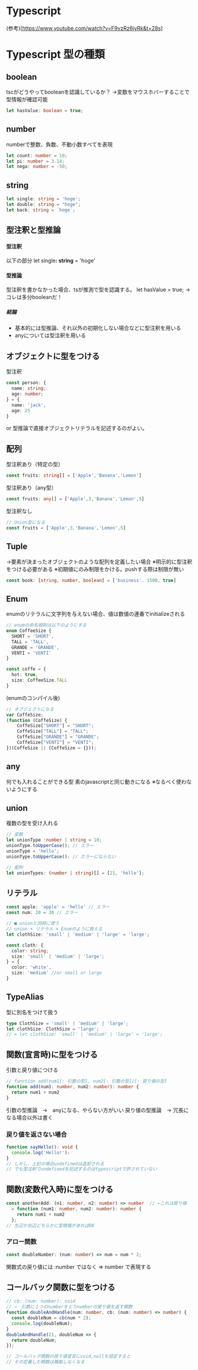 # Typescript
(参考)[https://www.youtube.com/watch?v=F9vzRz6jyRk&t=28s]

# Typescript 型の種類
## boolean
tscがどうやってbooleanを認識しているか？
→変数をマウスホバーすることで型情報が確認可能
```typescript
let hasValue: boolean = true;
```

## number
numberで整数、負数、不動小数すべてを表現
```typescript
let count: number = 10;
let pi: number = 3.14;
let nega: number = -50;
```

## string
```typescript
let single: string = 'hoge';
let double: string = "hoge";
let back: string = `hoge`;
```

## 型注釈と型推論
#### 型注釈
以下の部分
let single<strong>: string</strong> = 'hoge'

#### 型推論
型注釈を書かなかった場合、tsが推測で型を認識する。
let hasValue = true;
→ コレは多分booleanだ！

##### 結論
- 基本的には型推論、それ以外の初期化しない場合などに型注釈を用いる
- anyについては型注釈を用いる

## オブジェクトに型をつける
型注釈
```typescript
const person: {
  name: string;
  age: number;
} = {
  name: 'jack',
  age: 25
}
```
or 型推論で直接オブジェクトリテラルを記述するのがよい。

## 配列
型注釈あり（特定の型）
```typescript 
const fruits: string[] = ['Apple','Banana','Lemon']
```
型注釈あり（any型）
```typescript 
const fruits: any[] = ['Apple',3,'Banana','Lemon',5]
```
型注釈なし
```typescript
// Union型になる 
const fruits = ['Apple',3,'Banana','Lemon',5]
```

## Tuple
→要素が決まったオブジェクトのような配列を定義したい場合
※明示的に型注釈をつける必要がある
※初期値にのみ制限をかける。pushする際は制限が無い
```typescript
const book: [string, number, boolean] = ['business'. 1500, true]
```

## Enum
enumのリテラルに文字列を与えない場合、値は数値の連番でinitializeされる
```typescript
// enumの命名規則は以下のようにする
enum CoffeeSize {
  SHORT = 'SHORT',
  TALL = 'TALL',
  GRANDE = 'GRANDE',
  VENTI = 'VENTI'
}

const coffe = {
  hot: true,
  size: CoffeeSize.TALL
}
```
(enumのコンパイル後)
```typescript
// オブジェクトになる
var CoffeSize;
(function (CoffeSize) {
    CoffeSize["SHORT"] = "SHORT";
    CoffeSize["TALL"] = "TALL";
    CoffeSize["GRANDE"] = "GRANDE";
    CoffeSize["VENTI"] = "VENTI";
})(CoffeSize || (CoffeSize = {}));
```

## any
何でも入れることができる型
素のjavascriptと同じ動きになる
※なるべく使わないようにする

## union
複数の型を受け入れる
```typescript
// 変数
let unionType :number | string = 10;
unionType.toUpperCase(); // エラー
unionType = 'hello';
unionType.toUpperCase(); // エラーにならない

// 配列
let unionTypes: (number | string)[] = [21, 'hello'];
```

## リテラル
```typescript
const apple: 'apple' = 'hello' // エラー
const num: 20 = 30 // エラー

// ■ unionと同時に使う
// union + リテラル ≒ Enumのように扱える
let clothSize: 'small' | 'medium' | 'large' = 'large';

const cloth: {
  color: string;
  size: 'small' | 'medium' | 'large';
} = {
  color: 'white',
  size: 'medium' //or small or large
}
```

## TypeAlias
型に別名をつけて扱う
```typescript
type ClothSize = 'small' | 'medium' | 'large';
let clothSize: ClothSize = 'large';
// = let clothSize: 'small' | 'medium' | 'large' = 'large';
```

## 関数(宣言時)に型をつける
引数と戻り値につける
```typescript
// function add(num1[: 引数の型], num2[: 引数の型])[: 戻り値の型]
function add(num1: number, num2: number): number {
  return num1 + num2
}
```
引数の型推論　→　anyになる、やらない方がいい
戻り値の型推論　→ 冗長になる場合以外は書く　

### 戻り値を返さない場合
```typescript
function sayHello(): void {
  console.log('Hello!');
}
// しかし、上記の場合undefinedは返却される
// でも型注釈でundefinedを記述するのはtypescriptで許されていない
```

## 関数(変数代入時)に型をつける
```typescript
const anotherAdd: (n1: number, n2: number) => number  // ←これは戻り値
  = function (num1: number, num2: number): number {
    return num1 + num2
  };
// 左辺か右辺どちらかに型情報があればOK
```

### アロー関数
```typescript
const doubleNumber: (num: number) => num = num * 2;
```
関数式の戻り値には :number ではなく => number で表現する

## コールバック関数に型をつける
```typescript
// cb: (num: number): void 
// →　引数に１つのnumberをとりnumberの戻り値を返す関数
function doubleAndHandle(num: number, cb: (num: number) => number) {
  const doubleNum = cb(num * 2);
  console.log(doubleNum);  
}
doubleAndHandle(21, doubleNum => {
  return doubleNum;
});

// コールバック関数の戻り値宣言にvoid,nullを設定すると
// その定義した関数は機能しなくなる
```

